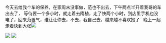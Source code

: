 今天去给我个车的保养，在家周末没事做，范也不出去，下午两点半开着我哥的车出去了，
等待要一个多小时，就走着去隋植，走了快两个小时，到店里手机也没电了，回来范置气，谁让让你去，不去，我自己去，越来越不喜欢她了
 
晚上一起走着快到大张![](http://upload-images.jianshu.io/upload_images/6904315-575b5bb3930d1b63.jpg?imageMogr2/auto-orient/strip%7CimageView2/2/w/1080/q/50)

![](http://upload-images.jianshu.io/upload_images/6904315-edb6caaabf84552c.jpg?imageMogr2/auto-orient/strip%7CimageView2/2/w/1080/q/50)
![](http://upload-images.jianshu.io/upload_images/6904315-c3ef50b3b8691811.jpg?imageMogr2/auto-orient/strip%7CimageView2/2/w/1080/q/50)
